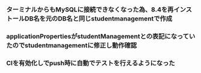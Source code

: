 ### ターミナルからもMySQLに接続できなくなった為、8.4を再インストールDB名を元のDB名と同じstudentmanagementで作成

### applicationPropertiesがstudentManagementとの表記になっていたのでstudentmanagementに修正し動作確認

### CIを有効化しでpush時に自動でテストを行えるようになった




